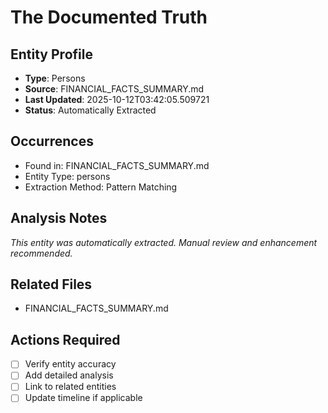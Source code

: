 # The Documented Truth

## Entity Profile
- **Type**: Persons
- **Source**: FINANCIAL_FACTS_SUMMARY.md
- **Last Updated**: 2025-10-12T03:42:05.509721
- **Status**: Automatically Extracted

## Occurrences
- Found in: FINANCIAL_FACTS_SUMMARY.md
- Entity Type: persons
- Extraction Method: Pattern Matching

## Analysis Notes
*This entity was automatically extracted. Manual review and enhancement recommended.*

## Related Files
- FINANCIAL_FACTS_SUMMARY.md

## Actions Required
- [ ] Verify entity accuracy
- [ ] Add detailed analysis
- [ ] Link to related entities
- [ ] Update timeline if applicable
